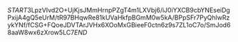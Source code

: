 $START$3LpzVIvd2O+UjKjsJMmHrnpPZgT4m1LXVbj6/iJ0iYXCB9cbYNEseiDgPxijA4gQ5eUrM/tR97BHqwRe81kUVaHkfpBGmM0w5kA/BPpSFr7PyQhlwRzykYNf/fCSG+FQoeJDVTArJVHx6XOoMxGBieeF0ctn6z9s7ZL1oC7o/SmJod68aaW8wx6zXrow5LC7$END$